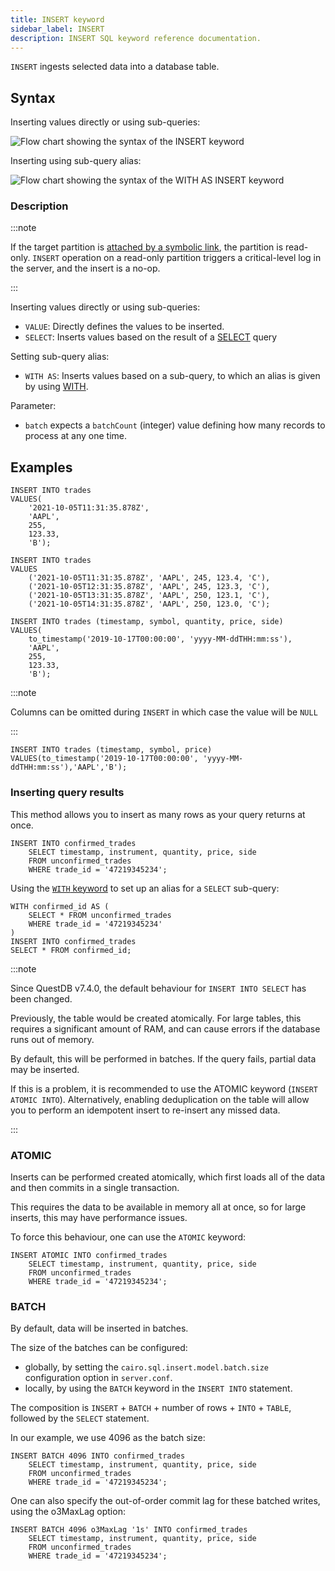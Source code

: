 ```yaml
---
title: INSERT keyword
sidebar_label: INSERT
description: INSERT SQL keyword reference documentation.
---
```


`INSERT` ingests selected data into a database table.

## Syntax

Inserting values directly or using sub-queries:

![Flow chart showing the syntax of the INSERT keyword](/img/docs/diagrams/insert.svg)

Inserting using sub-query alias:

![Flow chart showing the syntax of the WITH AS INSERT keyword](/img/docs/diagrams/withAsInsert.svg)

### Description

:::note

If the target partition is
[attached by a symbolic link](/docs/reference/sql/alter-table-attach-partition/#symbolic-links),
the partition is read-only. `INSERT` operation on a read-only partition triggers
a critical-level log in the server, and the insert is a no-op.

:::

Inserting values directly or using sub-queries:

- `VALUE`: Directly defines the values to be inserted.
- `SELECT`: Inserts values based on the result of a
  [SELECT](/docs/reference/sql/select/) query

Setting sub-query alias:

- `WITH AS`: Inserts values based on a sub-query, to which an alias is given by
  using [WITH](/docs/reference/sql/with/).

Parameter:

- `batch` expects a `batchCount` (integer) value defining how many records to
  process at any one time.

## Examples

```questdb-sql title="Inserting all columns"
INSERT INTO trades
VALUES(
    '2021-10-05T11:31:35.878Z',
    'AAPL',
    255,
    123.33,
    'B');
```

```questdb-sql title="Bulk inserts"
INSERT INTO trades
VALUES
    ('2021-10-05T11:31:35.878Z', 'AAPL', 245, 123.4, 'C'),
    ('2021-10-05T12:31:35.878Z', 'AAPL', 245, 123.3, 'C'),
    ('2021-10-05T13:31:35.878Z', 'AAPL', 250, 123.1, 'C'),
    ('2021-10-05T14:31:35.878Z', 'AAPL', 250, 123.0, 'C');
```

```questdb-sql title="Specifying schema"
INSERT INTO trades (timestamp, symbol, quantity, price, side)
VALUES(
    to_timestamp('2019-10-17T00:00:00', 'yyyy-MM-ddTHH:mm:ss'),
    'AAPL',
    255,
    123.33,
    'B');
```

:::note

Columns can be omitted during `INSERT` in which case the value will be `NULL`

:::

```questdb-sql title="Inserting only specific columns"
INSERT INTO trades (timestamp, symbol, price)
VALUES(to_timestamp('2019-10-17T00:00:00', 'yyyy-MM-ddTHH:mm:ss'),'AAPL','B');
```

### Inserting query results

This method allows you to insert as many rows as your query returns at once.

```questdb-sql title="Insert as select"
INSERT INTO confirmed_trades
    SELECT timestamp, instrument, quantity, price, side
    FROM unconfirmed_trades
    WHERE trade_id = '47219345234';
```

Using the [`WITH` keyword](/docs/reference/sql/with/) to set up an alias for a
`SELECT` sub-query:

```questdb-sql title="Insert with sub-query"
WITH confirmed_id AS (
    SELECT * FROM unconfirmed_trades
    WHERE trade_id = '47219345234'
)
INSERT INTO confirmed_trades
SELECT * FROM confirmed_id;
```

:::note

Since QuestDB v7.4.0, the default behaviour for `INSERT INTO SELECT` has been
changed.

Previously, the table would be created atomically. For large tables, this
requires a significant amount of RAM, and can cause errors if the database runs
out of memory.

By default, this will be performed in batches. If the query fails, partial data
may be inserted.

If this is a problem, it is recommended to use the ATOMIC keyword
(`INSERT ATOMIC INTO`). Alternatively, enabling deduplication on the table will
allow you to perform an idempotent insert to re-insert any missed data.

:::

### ATOMIC

Inserts can be performed created atomically, which first loads all of the data
and then commits in a single transaction.

This requires the data to be available in memory all at once, so for large
inserts, this may have performance issues.

To force this behaviour, one can use the `ATOMIC` keyword:

```questdb-sql title="Insert as select atomically"
INSERT ATOMIC INTO confirmed_trades
    SELECT timestamp, instrument, quantity, price, side
    FROM unconfirmed_trades
    WHERE trade_id = '47219345234';
```

### BATCH

By default, data will be inserted in batches.

The size of the batches can be configured:

- globally, by setting the `cairo.sql.insert.model.batch.size` configuration
  option in `server.conf`.
- locally, by using the `BATCH` keyword in the `INSERT INTO` statement.

The composition is `INSERT` + `BATCH` + number of rows + `INTO` + `TABLE`,
followed by the `SELECT` statement.

In our example, we use 4096 as the batch size:

```questdb-sql title="Insert as select batched"
INSERT BATCH 4096 INTO confirmed_trades
    SELECT timestamp, instrument, quantity, price, side
    FROM unconfirmed_trades
    WHERE trade_id = '47219345234';
```

One can also specify the out-of-order commit lag for these batched writes, using
the o3MaxLag option:

```questdb-sql title="Insert as select with batching and O3 lag"
INSERT BATCH 4096 o3MaxLag '1s' INTO confirmed_trades
    SELECT timestamp, instrument, quantity, price, side
    FROM unconfirmed_trades
    WHERE trade_id = '47219345234';
```
